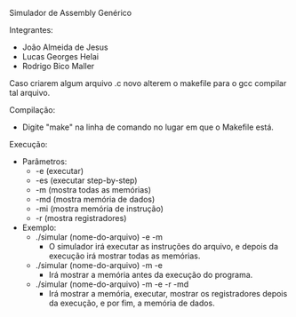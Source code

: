 Simulador de Assembly Genérico

Integrantes:
- João Almeida de Jesus
- Lucas Georges Helai
- Rodrigo Bico Maller

Caso criarem algum arquivo .c novo alterem o makefile para o gcc compilar tal arquivo.

Compilação:

- Digite "make" na linha de comando no lugar em que o Makefile está.

Execução:

- Parâmetros:
	- -e (executar)
	- -es (executar step-by-step)
	- -m (mostra todas as memórias)
	- -md (mostra memória de dados)
	- -mi (mostra memória de instrução)
	- -r (mostra registradores)
- Exemplo:
	- ./simular (nome-do-arquivo) -e -m
		- O simulador irá executar as instruções do arquivo, e depois da execução irá mostrar todas as memórias.
	- ./simular (nome-do-arquivo) -m -e
		- Irá mostrar a memória antes da execução do programa.
	- ./simular (nome-do-arquivo) -m -e -r -md
		- Irá mostrar a memória, executar, mostrar os registradores depois da execução, e por fim, a memória de dados.

